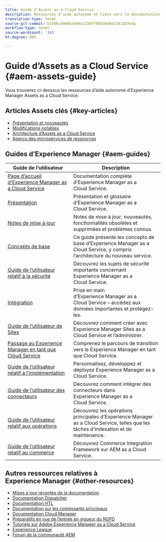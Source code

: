 ```yaml
---
title: Guide d’Assets as a Cloud Service
description: Ressources d’aide autonome et liens vers la documentation d’Adobe Experience Manager Assets as a Cloud Service
translation-type: tm+mt
source-git-commit: b1586cd9d6b3e9da115bff802d840a72d1207e4a
workflow-type: tm+mt
source-wordcount: '343'
ht-degree: 80%

---
```



# Guide d’Assets as a Cloud Service {#aem-assets-guide}

Vous trouverez ci-dessous les ressources d’aide autonome d’Experience Manager Assets as a Cloud Service.

## Articles Assets clés {#key-articles}

* [Présentation et nouveautés](overview.md)
* [Modifications notables](/help/assets/assets-cloud-changes.md)
* [Architecture d’Assets as a Cloud Service](architecture.md)
* [Aperçu des microservices de ressources](/help/assets/asset-microservices-overview.md)

## Guides d’Experience Manager {#aem-guides}

| Guide de l’utilisateur | Description |
|---|---|
| [Page d’accueil d’Experience Manager as a Cloud Service](/help/landing/home.md) | Documentation complète d’Experience Manager as a Cloud Service. |
| [Présentation](/help/overview/home.md) | Présentation et glossaire d’Experience Manager as a Cloud Service. |
| [Notes de mise à jour](/help/release-notes/home.md) | Notes de mise à jour, nouveautés, fonctionnalités obsolètes et supprimées et problèmes connus. |
| [Concepts de base](/help/core-concepts/home.md) | Ce guide présente les concepts de base d’Experience Manager as a Cloud Service, y compris l’architecture du nouveau service. |
| [Guide de l’utilisateur relatif à la sécurité](/help/security/home.md) | Découvrez les sujets de sécurité importants concernant Experience Manager as a Cloud Service. |
| [Intégration](/help/onboarding/home.md) | Prise en main d’Experience Manager as a Cloud Service – accédez aux données importantes et protégez-les. |
| [Guide de l’utilisateur de Sites](/help/sites-cloud/home.md) | Découvrez comment créer avec Experience Manager Sites as a Cloud Service et l’administrer. |
| [Passage au Experience Manager en tant que Cloud Service](/help/move-to-cloud-service/home.md) | Comprenez le parcours de transition vers le Experience Manager en tant que Cloud Service. |
| [Guide de l’utilisateur relatif à l’implémentation](/help/implementing/home.md) | Personnalisez, développez et déployez Experience Manager as a Cloud Service. |
| [Guide de l’utilisateur des connecteurs](/help/connectors/home.md) | Découvrez comment intégrer des connecteurs dans Experience Manager as a Cloud Service. |
| [Guide de l’utilisateur relatif aux opérations](/help/operations/home.md) | Découvrez les opérations principales d’Experience Manager as a Cloud Service, telles que les tâches d’indexation et de maintenance. |
| [Guide de l’utilisateur relatif au commerce](/help/commerce-cloud/home.md) | Découvrez Commerce Integration Framework sur AEM as a Cloud Service. |

## Autres ressources relatives à Experience Manager {#other-resources}

* [Mises à jour récentes de la documentation](https://experienceleague.adobe.com/docs/experience-manager-release-information/aem-release-updates/doc-updates/documentation-updates.html#aem-as-a-cloud-service)
* [Documentation Dispatcher](/help/implementing/dispatcher/overview.md)
* [Documentation HTL](https://experienceleague.adobe.com/docs/experience-manager-htl/using/overview.html)
* [Documentation sur les composants principaux](https://experienceleague.adobe.com/docs/experience-manager-core-components/using/introduction.html)
* [Documentation Cloud Manager](https://experienceleague.adobe.com/docs/experience-manager-cloud-manager/using/introduction-to-cloud-manager.html)
* [Préparatifs en vue de l’entrée en vigueur du RGPD](/help/onboarding/data-privacy-and-protection-readiness/aem-readiness.md)
* [Tutoriels sur Adobe Experience Manager as a Cloud Service](https://experienceleague.adobe.com/docs/experience-manager-learn/cloud-service/overview.html)
* [Experience League](https://experienceleague.adobe.com/?promoid=K42KVXHD&amp;mv=other#recommended/solutions/experience-manager)
* [Forum de la communauté AEM](https://experienceleaguecommunities.adobe.com/t5/adobe-experience-manager/ct-p/adobe-experience-manager-community)
